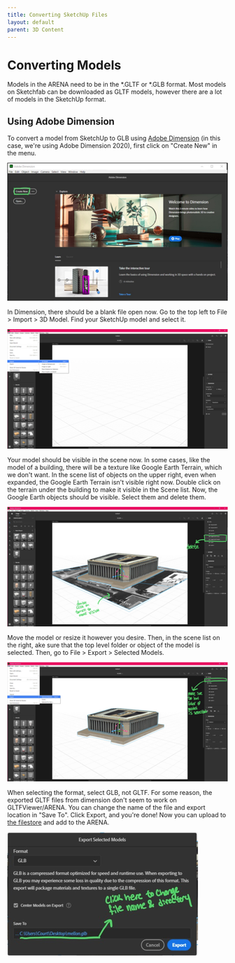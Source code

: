 ```yaml
---
title: Converting SketchUp Files
layout: default
parent: 3D Content
---
```



# Converting Models

Models in the ARENA need to be in the *.GLTF or *.GLB format. Most models on Sketchfab can be downloaded as GLTF models, however there are a lot of models in the SketchUp format.

## Using Adobe Dimension

To convert a model from SketchUp to GLB using [Adobe Dimension](https://www.adobe.com/products/dimension.html) (in this case, we're using Adobe Dimension 2020), first click on "Create New" in the menu.

![](../../assets/img/dimension/d1.jpg)

In Dimension, there should be a blank file open now. Go to the top left to File > Import > 3D Model. Find your SketchUp model and select it.

![](../../assets/img/dimension/d2.jpg)

Your model should be visible in the scene now. In some cases, like the model of a building, there will be a texture like Google Earth Terrain, which we don't want. In the scene list of objects on the upper right, even when expanded, the Google Earth Terrain isn't visible right now. Double click on the terrain under the building to make it visible in the Scene list. Now, the Google Earth objects should be visible. Select them and delete them.

![](../../assets/img/dimension/d3.jpg)

Move the model or resize it however you desire. Then, in the scene list on the right, ake sure that the top level folder or object of the model is selected. Then, go to File > Export > Selected Models.

![](../../assets/img/dimension/d4.jpg)

When selecting the format, select GLB, not GLTF. For some reason, the exported GLTF files from dimension don't seem to work on GLTFViewer/ARENA. You can change the name of the file and export location in "Save To". Click Export, and you're done! Now you can upload to [the filestore](https://arenaxr.org/files/) and add to the ARENA.

![](../../assets/img/dimension/d5.jpg)
